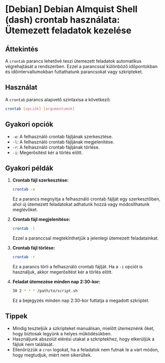 # [Debian] Debian Almquist Shell (dash) crontab használata: Ütemezett feladatok kezelése

## Áttekintés
A `crontab` parancs lehetővé teszi ütemezett feladatok automatikus végrehajtását a rendszerben. Ezzel a parancssal különböző időpontokban és időintervallumokban futtathatunk parancsokat vagy szkripteket.

## Használat
A `crontab` parancs alapvető szintaxisa a következő:

```bash
crontab [opciók] [argumentumok]
```

## Gyakori opciók
- `-e`: A felhasználó crontab fájljának szerkesztése.
- `-l`: A felhasználó crontab fájljának megjelenítése.
- `-r`: A felhasználó crontab fájljának törlése.
- `-i`: Megerősítést kér a törlés előtt.

## Gyakori példák
1. **Crontab fájl szerkesztése:**
   ```bash
   crontab -e
   ```
   Ez a parancs megnyitja a felhasználó crontab fájlját egy szerkesztőben, ahol új ütemezett feladatokat adhatunk hozzá vagy módosíthatunk meglévőket.

2. **Crontab fájl megjelenítése:**
   ```bash
   crontab -l
   ```
   Ezzel a paranccsal megtekinthetjük a jelenlegi ütemezett feladatainkat.

3. **Crontab fájl törlése:**
   ```bash
   crontab -r
   ```
   Ez a parancs törli a felhasználó crontab fájlját. Ha a `-i` opciót is használjuk, akkor megerősítést kér a törlés előtt.

4. **Feladat ütemezése minden nap 2:30-kor:**
   ```bash
   30 2 * * * /path/to/script.sh
   ```
   Ez a bejegyzés minden nap 2:30-kor futtatja a megadott szkriptet.

## Tippek
- Mindig teszteljük a szkripteket manuálisan, mielőtt ütemeznénk őket, hogy biztosak legyünk a helyes működésükben.
- Használjunk abszolút elérési utakat a szkriptekhez, hogy elkerüljük a fájlok nem találását.
- Ellenőrizzük a `cron` logokat, ha a feladatok nem futnak le a várt módon, hogy megtudjuk, miért nem sikerültek.